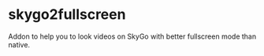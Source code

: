 # skygo2fullscreen
Addon to help you to look videos on SkyGo with better fullscreen mode than native.
